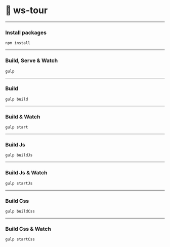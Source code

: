 # 💎 ws-tour
___

### Install packages
```
npm install
```
___

### Build, Serve & Watch 
```
gulp
```
___

### Build
```
gulp build
```
___

### Build & Watch 
```
gulp start
```
___

### Build Js
```
gulp buildJs
```
___

### Build Js & Watch 
```
gulp startJs
```
___

### Build Css
```
gulp buildCss
```
___

### Build Css & Watch 
```
gulp startCss
```

<!-- 

// DEBUGGING RXCOMP

"bundle": [{
  "input": [
    "node_modules/rxjs/bundles/rxjs.umd.js",
    "node_modules/rxcomp/dist/iife/rxcomp.js",
    "node_modules/rxcomp-form/dist/iife/rxcomp-form.js",
    "node_modules/swiper/js/swiper.js",
    "node_modules/gsap/dist/EasePack.js",
    "node_modules/gsap/dist/gsap.js"
  ],
  "output": "docs/js/vendors.js",
  "minify": true
}, {
  "input": [
    "node_modules/swiper/css/swiper.css"
  ],
  "output": "docs/css/vendors.css",
  "minify": true
}]

"bundle": [{
  "input": [
    "node_modules/rxjs/bundles/rxjs.umd.js",
    "../../../rxcomp/dist/iife/rxcomp.js",
    "../../../rxcomp-form/dist/iife/rxcomp-form.js",
    "node_modules/swiper/js/swiper.js",
    "node_modules/gsap/dist/EasePack.js",
    "node_modules/gsap/dist/gsap.js"
  ],
  "output": "docs/js/vendors.js",
  "minify": true
}, {
  "input": [
    "node_modules/swiper/css/swiper.css"
  ],
  "output": "docs/css/vendors.css",
  "minify": true
}]

-->
